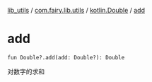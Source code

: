 [lib_utils](../../index.md) / [com.fairy.lib.utils](../index.md) / [kotlin.Double](index.md) / [add](./add.md)

# add

`fun Double?.add(add: Double?): Double`

对数字的求和

